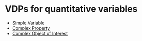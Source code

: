 # VDPs for quantitative variables
* [Simple Variable](simple.md)
* [Complex Property](complexproperty.md)
* [Complex Object of Interest](complex_OOI.md)  
